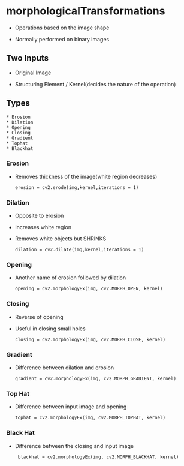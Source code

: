 # morphologicalTransformations

* Operations based on the image shape

* Normally performed on binary images

## Two Inputs

* Original Image

* Structuring Element / Kernel(decides the nature of the operation)

## Types

    * Erosion
    * Dilation
    * Opening
    * Closing
    * Gradient
    * Tophat
    * Blackhat
    
### Erosion

* Removes thickness of the image(white region decreases)

      erosion = cv2.erode(img,kernel,iterations = 1)

### Dilation

* Opposite to erosion

* Increases white region

* Removes white objects but SHRINKS

      dilation = cv2.dilate(img,kernel,iterations = 1)

### Opening

* Another name of erosion followed by dilation

      opening = cv2.morphologyEx(img, cv2.MORPH_OPEN, kernel)
      
### Closing

* Reverse of opening

* Useful in closing small holes

      closing = cv2.morphologyEx(img, cv2.MORPH_CLOSE, kernel)
      
### Gradient

* Difference between dilation and erosion

      gradient = cv2.morphologyEx(img, cv2.MORPH_GRADIENT, kernel)
      
### Top Hat

*  Difference between input image and opening 

       tophat = cv2.morphologyEx(img, cv2.MORPH_TOPHAT, kernel)
      
### Black Hat

* Difference between the closing and input image

       blackhat = cv2.morphologyEx(img, cv2.MORPH_BLACKHAT, kernel)
